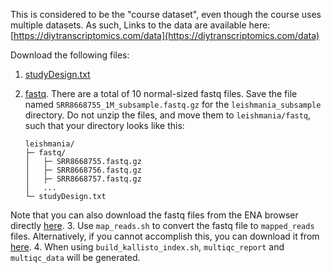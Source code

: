 This is considered to be the "course dataset", even though the course uses multiple datasets. As such, Links to the data are available here: [https://diytranscriptomics.com/data](https://diytranscriptomics.com/data)

Download the following files:

1. [studyDesign.txt](https://drive.google.com/file/d/1t08Ysjrg-a7yw-_eQ9_KrAphPBVtVk48/view?usp=sharing)
2. [fastq](https://drive.google.com/drive/folders/1sEk1od1MJKLjqyCExYyfHc0n7DAIy_x7). There are a total of 10 normal-sized fastq files. Save the file named `SRR8668755_1M_subsample.fastq.gz` for the `leishmania_subsample` directory. Do not unzip the files, and move them to `leishmania/fastq`, such that your directory looks like this:

	```
	leishmania/
	├─ fastq/
	│   ├─ SRR8668755.fastq.gz
	│   ├─ SRR8668756.fastq.gz
	│   ├─ SRR8668757.fastq.gz
	│   ...
	└─ studyDesign.txt
	```
Note that you can also download the fastq files from the ENA browser directly [here](https://www.ebi.ac.uk/ena/browser/view/PRJNA525604).
3. Use `map_reads.sh` to convert the fastq file to `mapped_reads` files. Alternatively, if you cannot accomplish this, you can download it from [here](https://drive.google.com/file/d/1WUbHa4eQ2gjvBve-wY1SveoVMYt_MiNq/view).
4. When using `build_kallisto_index.sh`, `multiqc_report` and `multiqc_data` will be generated.
